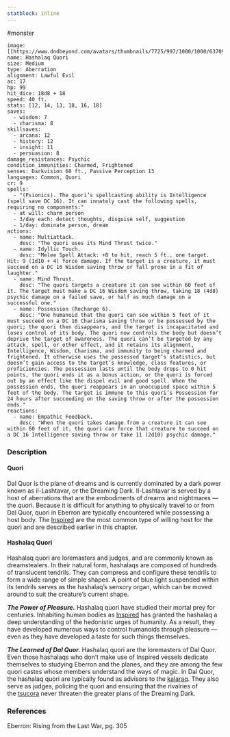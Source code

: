 ```yaml
---
statblock: inline
---
```

#monster 

```statblock
image: [[https://www.dndbeyond.com/avatars/thumbnails/7725/997/1000/1000/637091671304812075.png]]
name: Hashalaq Quori
size: Medium
type: Aberration
alignment: Lawful Evil
ac: 17
hp: 99
hit_dice: 18d8 + 18
speed: 40 ft.
stats: [12, 14, 13, 18, 16, 18]
saves:
  - wisdom: 7
  - charisma: 8
skillsaves:
  - arcana: 12
  - history: 12
  - insight: 11
  - persuasion: 8
damage_resistances: Psychic
condition_immunities: Charmed, Frightened
senses: Darkvision 60 ft., Passive Perception 13
languages: Common, Quori
cr: 9
spells:
  - "(Psionics). The quori’s spellcasting ability is Intelligence (spell save DC 16). It can innately cast the following spells, requiring no components:"
  - at will: charm person
  - 3/day each: detect thoughts, disguise self, suggestion
  - 1/day: dominate person, dream
actions:
  - name: Multiattack.
    desc: "The quori uses its Mind Thrust twice."
  - name: Idyllic Touch.
    desc: "Melee Spell Attack: +8 to hit, reach 5 ft., one target. Hit: 9 (1d10 + 4) force damage. If the target is a creature, it must succeed on a DC 16 Wisdom saving throw or fall prone in a fit of laughter."
  - name: Mind Thrust.
    desc: "The quori targets a creature it can see within 60 feet of it. The target must make a DC 16 Wisdom saving throw, taking 18 (4d8) psychic damage on a failed save, or half as much damage on a successful one."
  - name: Possession (Recharge 6).
    desc: "One humanoid that the quori can see within 5 feet of it must succeed on a DC 16 Charisma saving throw or be possessed by the quori; the quori then disappears, and the target is incapacitated and loses control of its body. The quori now controls the body but doesn’t deprive the target of awareness. The quori can’t be targeted by any attack, spell, or other effect, and it retains its alignment, Intelligence, Wisdom, Charisma, and immunity to being charmed and frightened. It otherwise uses the possessed target’s statistics, but doesn’t gain access to the target’s knowledge, class features, or proficiencies. The possession lasts until the body drops to 0 hit points, the quori ends it as a bonus action, or the quori is forced out by an effect like the dispel evil and good spell. When the possession ends, the quori reappears in an unoccupied space within 5 feet of the body. The target is immune to this quori’s Possession for 24 hours after succeeding on the saving throw or after the possession ends."
reactions:
  - name: Empathic Feedback.
    desc: "When the quori takes damage from a creature it can see within 60 feet of it, the quori can force that creature to succeed on a DC 16 Intelligence saving throw or take 11 (2d10) psychic damage."
```

### Description

#### Quori

Dal Quor is the plane of dreams and is currently dominated by a dark power known as il-Lashtavar, or the Dreaming Dark. Il-Lashtavar is served by a host of aberrations that are the embodiments of dreams and nightmares — the quori. Because it is difficult for anything to physically travel to or from Dal Quor, quori in Eberron are typically encountered while possessing a host body. The [Inspired](https://www.dndbeyond.com/monsters/489058-inspired) are the most common type of willing host for the quori and are described earlier in this chapter.

#### Hashalaq Quori

Hashalaq quori are loremasters and judges, and are commonly known as dreamstealers. In their natural form, hashalaqs are composed of hundreds of translucent tendrils. They can compress and configure these tendrils to form a wide range of simple shapes. A point of blue light suspended within its tendrils serves as the hashalaq’s sensory organ, which can be moved around to suit the creature’s current shape.

_**The Power of Pleasure.**_ Hashalaq quori have studied their mortal prey for centuries. Inhabiting human bodies as [Inspired](https://www.dndbeyond.com/monsters/489163-inspired-hashalaq-variant) has granted the hashalaq a deep understanding of the hedonistic urges of humanity. As a result, they have developed numerous ways to control humanoids through pleasure — even as they have developed a taste for such things themselves.

_**The Learned of Dal Quor.**_ Hashalaq quori are the loremasters of Dal Quor. Even those hashalaqs who don’t make use of Inspired vessels dedicate themselves to studying Eberron and the planes, and they are among the few quori castes whose members understand the ways of magic. In Dal Quor, the hashalaq quori are typically found as advisors to the [kalaraq](https://www.dndbeyond.com/monsters/493174-kalaraq-quori). They also serve as judges, policing the quori and ensuring that the rivalries of the [tsucora](https://www.dndbeyond.com/monsters/493199-tsucora-quori) never threaten the greater plans of the Dreaming Dark.

### References

Eberron: Rising from the Last War, pg. 305